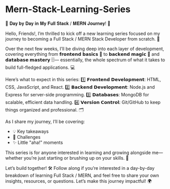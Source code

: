 # Mern-Stack-Learning-Series
🌱 𝐃𝐚𝐲 𝐛𝐲 𝐃𝐚𝐲 𝐢𝐧 𝐌𝐲 𝐅𝐮𝐥𝐥 𝐒𝐭𝐚𝐜𝐤 / 𝐌𝐄𝐑𝐍 𝐉𝐨𝐮𝐫𝐧𝐞𝐲! 🌱

Hello, Friends!, I’m thrilled to kick off a new learning series focused on my journey to becoming a Full Stack / MERN Stack Developer from scratch. 🚀

Over the next few weeks, I’ll be diving deep into each layer of development, covering everything from 𝗳𝗿𝗼𝗻𝘁𝗲𝗻𝗱 𝗯𝗮𝘀𝗶𝗰𝘀 🎨 to 𝗯𝗮𝗰𝗸𝗲𝗻𝗱 𝗺𝗮𝗴𝗶𝗰 🔧 and 𝗱𝗮𝘁𝗮𝗯𝗮𝘀𝗲 𝗺𝗮𝘀𝘁𝗲𝗿𝘆 🗄️— essentially, the whole spectrum of what it takes to build full-fledged applications. 💻

Here’s what to expect in this series:
1️⃣ 𝗙𝗿𝗼𝗻𝘁𝗲𝗻𝗱 𝗗𝗲𝘃𝗲𝗹𝗼𝗽𝗺𝗲𝗻𝘁: HTML, CSS, JavaScript, and React.
2️⃣ 𝗕𝗮𝗰𝗸𝗲𝗻𝗱 𝗗𝗲𝘃𝗲𝗹𝗼𝗽𝗺𝗲𝗻𝘁: Node.js and Express for server-side programming.
3️⃣ 𝗗𝗮𝘁𝗮𝗯𝗮𝘀𝗲𝘀: MongoDB for scalable, efficient data handling.
4️⃣ 𝗩𝗲𝗿𝘀𝗶𝗼𝗻 𝗖𝗼𝗻𝘁𝗿𝗼𝗹: Git/GitHub to keep things organized and professional. 🗂️

As I share my journey, I’ll be covering:
- 💡 Key takeaways
- 🚩 Challenges
- ✨ Little "aha!" moments

This series is for anyone interested in learning and growing alongside me—whether you’re just starting or brushing up on your skills. 💪

Let’s build together! 🛠️ Follow along if you’re interested in a day-by-day breakdown of learning Full Stack / MERN, and feel free to share your own insights, resources, or questions. Let’s make this journey impactful! 🌍
